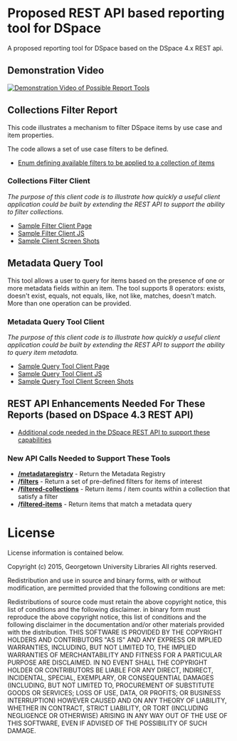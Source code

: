 # Proposed REST API based reporting tool for DSpace

A proposed reporting tool for DSpace based on the DSpace 4.x REST api.

## Demonstration Video
[![Demonstration Video of Possible Report Tools](https://i.ytimg.com/s_vi/HQbJoko_qdU/1.jpg?sqp=CPyfkKoF&rs=AOn4CLBkrqihcmFQsMl3bgGA5iSOjzpMRQ)](http://www.youtube.com/watch?v=HQbJoko_qdU)

## Collections Filter Report

This code illustrates a mechanism to filter DSpace items by use case and item properties.

The code allows a set of use case filters to be defined.
* [Enum defining available filters to be applied to a collection of items](https://github.com/Georgetown-University-Libraries/DSpaceRestQCReports/blob/master/dspace/modules/rest/src/main/java/org/dspace/rest/filter/ItemFilterDefs.java)

### Collections Filter Client

_The purpose of this client code is to illustrate how quickly a useful client application could be built by extending the REST API to support the ability to filter collections._

* [Sample Filter Client Page](https://github.com/Georgetown-University-Libraries/DSpaceRestQCReports/tree/master/sampleClient/index.html)
* [Sample Filter Client JS](https://github.com/Georgetown-University-Libraries/DSpaceRestQCReports/tree/master/sampleClient/restCommon.js)
* [Sample Client Screen Shots](https://github.com/Georgetown-University-Libraries/DSpaceRestQCReports/releases/tag/v0.1)

## Metadata Query Tool

This tool allows a user to query for items based on the presence of one or more metadata fields within an item.  The tool supports 8 operators: exists, doesn't exist, equals, not equals, like, not like, matches, doesn't match.  More than one operation can be provided.

### Metadata Query Tool Client

_The purpose of this client code is to illustrate how quickly a useful client application could be built by extending the REST API to support the ability to query item metadata._


* [Sample Query Tool Client Page](https://github.com/Georgetown-University-Libraries/DSpaceRestQCReports/tree/master/sampleClient/query.html)
* [Sample Query Tool Client JS](https://github.com/Georgetown-University-Libraries/DSpaceRestQCReports/tree/master/sampleClient/restQuery.js)
* [Sample Query Tool Client Screen Shots](https://github.com/Georgetown-University-Libraries/DSpaceRestQCReports/releases/tag/v0.2)


## REST API Enhancements Needed For These Reports (based on DSpace 4.3 REST API)

* [Additional code needed in the DSpace REST API to support these capabilities](https://github.com/Georgetown-University-Libraries/DSpaceRestQCReports/tree/master/dspace/modules/rest/src/main/java/org/dspace/rest)

### New API Calls Needed to Support These Tools

* __[/metadataregistry](https://github.com/Georgetown-University-Libraries/DSpaceRestQCReports/blob/master/dspace/modules/rest/src/main/java/org/dspace/rest/MetadataRegistryResource.java)__ - Return the Metadata Registry
* __/[filters](https://github.com/Georgetown-University-Libraries/DSpaceRestQCReports/blob/master/dspace/modules/rest/src/main/java/org/dspace/rest/FiltersResource.java)__ - Return a set of pre-defined filters for items of interest
* __/[filtered-collections](https://github.com/Georgetown-University-Libraries/DSpaceRestQCReports/blob/master/dspace/modules/rest/src/main/java/org/dspace/rest/FilteredCollectionsResource.java)__ - Return items / item counts within a collection that satisfy a filter
* __/[filtered-items](https://github.com/Georgetown-University-Libraries/DSpaceRestQCReports/blob/master/dspace/modules/rest/src/main/java/org/dspace/rest/FilteredItemsResource.java)__ - Return items that match a metadata query

# License 
License information is contained below.

Copyright (c) 2015, Georgetown University Libraries All rights reserved.

Redistribution and use in source and binary forms, with or without modification, are permitted provided that the following conditions are met:

Redistributions of source code must retain the above copyright notice, this list of conditions and the following disclaimer. 
in binary form must reproduce the above copyright notice, this list of conditions and the following disclaimer in the documentation and/or other materials 
provided with the distribution. THIS SOFTWARE IS PROVIDED BY THE COPYRIGHT HOLDERS AND CONTRIBUTORS "AS IS" AND ANY EXPRESS OR IMPLIED WARRANTIES, INCLUDING, 
BUT NOT LIMITED TO, THE IMPLIED WARRANTIES OF MERCHANTABILITY AND FITNESS FOR A PARTICULAR PURPOSE ARE DISCLAIMED. 
IN NO EVENT SHALL THE COPYRIGHT HOLDER OR CONTRIBUTORS BE LIABLE FOR ANY DIRECT, INDIRECT, INCIDENTAL, SPECIAL, EXEMPLARY, OR CONSEQUENTIAL DAMAGES 
(INCLUDING, BUT NOT LIMITED TO, PROCUREMENT OF SUBSTITUTE GOODS OR SERVICES; LOSS OF USE, DATA, OR PROFITS; OR BUSINESS INTERRUPTION) 
HOWEVER CAUSED AND ON ANY THEORY OF LIABILITY, WHETHER IN CONTRACT, STRICT LIABILITY, OR TORT (INCLUDING NEGLIGENCE OR OTHERWISE) 
ARISING IN ANY WAY OUT OF THE USE OF THIS SOFTWARE, EVEN IF ADVISED OF THE POSSIBILITY OF SUCH DAMAGE.
